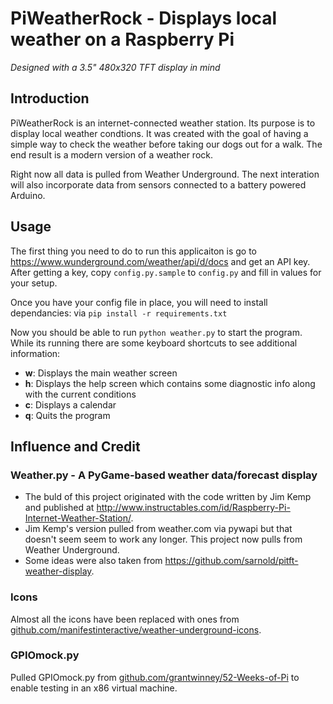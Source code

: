 # PiWeatherRock - Displays local weather on a Raspberry Pi

_Designed with a 3.5" 480x320 TFT display in mind_

## Introduction

PiWeatherRock is an internet-connected weather station. Its purpose is to
display local weather condtions. It was created with the goal of having a
simple way to check the weather before taking our dogs out for a walk. The end
result is a modern version of a weather rock.

Right now all data is pulled from Weather Underground. The next interation
will also incorporate data from sensors connected to a battery powered Arduino.

## Usage

The first thing you need to do to run this applicaiton is go to
https://www.wunderground.com/weather/api/d/docs and get an API key. After
getting a key, copy `config.py.sample` to `config.py` and fill in values for
your setup.

Once you have your config file in place, you will need to install dependancies:
via `pip install -r requirements.txt`

Now you should be able to run `python weather.py` to start the program. While
its running there are some keyboard shortcuts to see additional information:

* __w__: Displays the main weather screen
* __h__: Displays the help screen which contains some diagnostic info along
  with the current conditions
* __c__: Displays a calendar
* __q__: Quits the program

## Influence and Credit

### Weather.py - A PyGame-based weather data/forecast display

* The buld of this project originated with the code written by Jim Kemp and
  published at
  http://www.instructables.com/id/Raspberry-Pi-Internet-Weather-Station/.
* Jim Kemp's version pulled from weather.com via pywapi but that doesn't seem
  seem to work any longer. This project now pulls from Weather Underground.
* Some ideas were also taken from
  https://github.com/sarnold/pitft-weather-display.

### Icons

Almost all the icons have been replaced with ones from
[github.com/manifestinteractive/weather-underground-icons](https://github.com/manifestinteractive/weather-underground-icons/tree/47aca0a69c1246d80ee1b915c4f9906adbaa1e1b).

### GPIOmock.py

Pulled GPIOmock.py from
[github.com/grantwinney/52-Weeks-of-Pi](https://github.com/grantwinney/52-Weeks-of-Pi/blob/b4df240bfb224b1c027c9adf71cac8159286aade/GPIOmock.py)
to enable testing in an x86 virtual machine.
